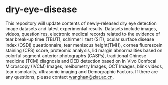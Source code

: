 # dry-eye-disease
This repository will update contents of newly-released  dry eye detection image datasets and latest experimental results. Datasets include images, videos, questionires, electronic medical records related to the evidence of tear break-up time (TBUT), schirmer Ⅰ test (SⅠT), ocular surface disease index (OSDI) questionnaire, tear meniscus height(TMH), cornea fluorescein staining (CFS) score, proteomic analysis, lid margin abnormalities based on colorful segment anterior photographs (CASPs), traditional Chinese medicine (TCM) diagnosis and DED detection based on In Vivo Confocal Microscopy (IVCM) Images, meibometry Images, OCT Images, blink videos, tear osmolarity, ultrasonic imaging and Demographic Factors. If there are any questions, please contact wanghan@ziat.ac.cn. 

